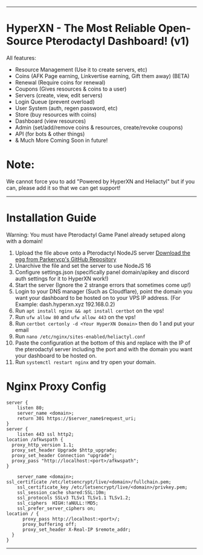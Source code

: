 <hr>

# HyperXN - The Most Reliable Open-Source Pterodactyl Dashboard! (v1)

All features:
- Resource Management (Use it to create servers, etc)
- Coins (AFK Page earning, Linkvertise earning, Gift them away) (BETA)
- Renewal (Require coins for renewal)
- Coupons (Gives resources & coins to a user)
- Servers (create, view, edit servers)
- Login Queue (prevent overload)
- User System (auth, regen password, etc)
- Store (buy resources with coins)
- Dashboard (view resources)
- Admin (set/add/remove coins & resources, create/revoke coupons)
- API (for bots & other things)
- & Much More Coming Soon in future!
  
# Note:

We cannot force you to add "Powered by HyperXN and Heliactyl" but if you can, please add it so that we can get support!

<hr>

# Installation Guide

Warning: You must have Pterodactyl Game Panel already setuped along with a domain!
1. Upload the file above onto a Pterodactyl NodeJS server [Download the egg from Parkervcp's GitHub Repository](https://github.com/parkervcp/eggs/tree/master/bots/discord/discord.js)
2. Unarchive the file and set the server to use NodeJS 16
3. Configure settings.json (specifically panel domain/apikey and discord auth settings for it to HyperXN work!)
4. Start the server (Ignore the 2 strange errors that sometimes come up!)
5. Login to your DNS manager (Such as Cloudflare), point the domain you want your dashboard to be hosted on to your VPS IP address. (For Example: dash.hyperxn.xyz 192.168.0.2)
6. Run `apt install nginx && apt install certbot` on the vps!
7. Run `ufw allow 80` and `ufw allow 443` on the vps!
8. Run `certbot certonly -d <Your HyperXN Domain>` then do 1 and put your email
9. Run `nano /etc/nginx/sites-enabled/heliactyl.conf`
10. Paste the configuration at the bottom of this and replace with the IP of the pterodactyl server including the port and with the domain you want your dashboard to be hosted on.
11. Run `systemctl restart nginx` and try open your domain.

# Nginx Proxy Config
```Nginx
server {
    listen 80;
    server_name <domain>;
    return 301 https://$server_name$request_uri;
}
server {
    listen 443 ssl http2;
location /afkwspath {
  proxy_http_version 1.1;
  proxy_set_header Upgrade $http_upgrade;
  proxy_set_header Connection "upgrade";
  proxy_pass "http://localhost:<port>/afkwspath";
}
    
    server_name <domain>;
ssl_certificate /etc/letsencrypt/live/<domain>/fullchain.pem;
    ssl_certificate_key /etc/letsencrypt/live/<domain>/privkey.pem;
    ssl_session_cache shared:SSL:10m;
    ssl_protocols SSLv3 TLSv1 TLSv1.1 TLSv1.2;
    ssl_ciphers  HIGH:!aNULL:!MD5;
    ssl_prefer_server_ciphers on;
location / {
      proxy_pass http://localhost:<port>/;
      proxy_buffering off;
      proxy_set_header X-Real-IP $remote_addr;
  }
}
```

<hr>


